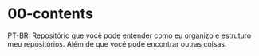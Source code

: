 # 00-contents
PT-BR: Repositório que você pode entender como eu organizo e estruturo meu repositórios. Além de que você pode encontrar outras coisas.
